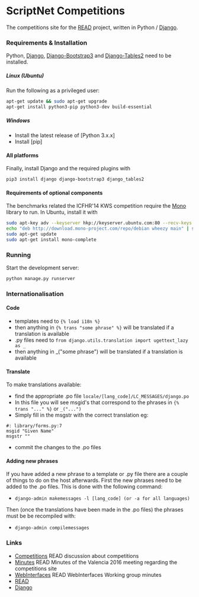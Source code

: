 # ScriptNet Competitions

The competitions site for the [READ] project, written in Python / [Django].

### Requirements & Installation
Python, [Django], [Django-Bootstrap3] and [Django-Tables2] need to be installed.

##### Linux (Ubuntu)
Run the following as a privileged user:
```sh
apt-get update && sudo apt-get upgrade
apt-get install python3-pip python3-dev build-essential
```
##### Windows
* Install the latest release of [Python 3.x.x]
* Install [pip]

#### All platforms
Finally, install Django and the required plugins with
```sh
pip3 install django django-bootstrap3 django_tables2
```



#### Requirements of optional components

The benchmarks related the ICFHR'14 KWS competition require the [Mono] library to run. In Ubuntu, install it with
```sh
sudo apt-key adv --keyserver hkp://keyserver.ubuntu.com:80 --recv-keys 3FA7E0328081BFF6A14DA29AA6A19B38D3D831EF
echo "deb http://download.mono-project.com/repo/debian wheezy main" | sudo tee /etc/apt/sources.list.d/mono-xamarin.list
sudo apt-get update
sudo apt-get install mono-complete
```

### Running

Start the development server:
```sh
python manage.py runserver
```

### Internationalisation

#### Code
* templates need to ```{% load i18n %}```
* then anything in ```{% trans "some phrase" %}``` will be translated if a translation is available
* .py files need to ```from django.utils.translation import ugettext_lazy as _```
* then anything in _("some phrase") will be translated if a translation is available

#### Translate
To make translations available:
* find the appropriate .po file ```locale/[lang_code]/LC_MESSAGES/django.po```
* In this file you will see msgid's that correspond to the phrases in ```{% trans "..." %}``` or ```_("...")```
* Simply fill in the msgstr with the correct translation eg:
```
#: library/forms.py:7
msgid "Given Name"
msgstr ""
```
* commit the changes to the .po files

#### Adding new phrases

If you have added a new phrase to a template or .py file there are a couple of things to do on the host afterwards. First the new phrases need to be added to the .po files. This is done with the following command:

* ```django-admin makemessages -l [lang_code] (or -a for all languages)```

Then (once the translations have been made in the .po files) the phrases must be be recompiled with:

* ```django-admin compilemessages```


### Links

* [Competitions] READ discussion about competitions
* [Minutes] READ Minutes of the Valencia 2016 meeting regarding the competitions site
* [WebInterfaces] READ WebInterfaces Working group minutes
* [READ]
* [Django]

[Competitions]: <https://read02.uibk.ac.at/wiki/index.php/Competitions>
[Minutes]: <https://read02.uibk.ac.at/wiki/index.php/Technical_Meetings:Valencia_Meeting_Minutes#Competitions_site>
[WebInterfaces]: <https://read02.uibk.ac.at/wiki/index.php/Technical_Meetings:WebinterfacesWG>
[READ]: <http://read.transkribus.eu>
[Django]: <https://www.djangoproject.com/>
[Django-Bootstrap3]: <http://github.com/dyve/django-bootstrap3>
[Django-Tables2]: <http://github.com/bradleyayers/django-tables2>
[Mono]: <http://www.mono-project.com/>
